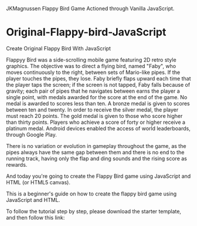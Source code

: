 JKMagnussen
Flappy Bird Game
Actioned through Vanilla JavaScript.

# Original-Flappy-bird-JavaScript

Create Original Flappy Bird With JavaScript

Flappyy Bird was a side-scrolling mobile game featuring 2D retro style graphics. The objective was to direct a flying bird, named "Faby", who moves continuously to the right, between sets of Mario-like pipes. If the player touches the pipes, they lose. Faby briefly flaps upward each time that the player taps the screen; if the screen is not tapped, Faby falls because of gravity; each pair of pipes that he navigates between earns the player a single point, with medals awarded for the score at the end of the game. No medal is awarded to scores less than ten. A bronze medal is given to scores between ten and twenty. In order to receive the silver medal, the player must reach 20 points. The gold medal is given to those who score higher than thirty points. Players who achieve a score of forty or higher receive a platinum medal. Android devices enabled the access of world leaderboards, through Google Play.

There is no variation or evolution in gameplay throughout the game, as the pipes always have the same gap between them and there is no end to the running track, having only the flap and ding sounds and the rising score as rewards.

And today you're going to create the Flappy Bird game using JavaScript and HTML (or HTML5 canvas).

This is a beginner's guide on how to create the flappy bird game using JavaScript and HTML.

To follow the tutorial step by step, please download the starter template, and then follow this link:
